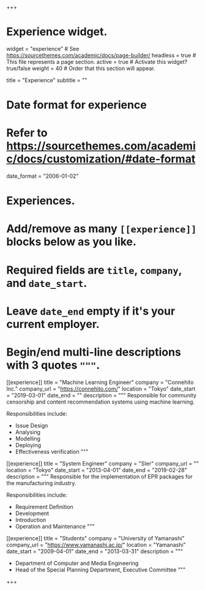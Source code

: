 +++
# Experience widget.
widget = "experience"  # See https://sourcethemes.com/academic/docs/page-builder/
headless = true  # This file represents a page section.
active = true  # Activate this widget? true/false
weight = 40  # Order that this section will appear.

title = "Experience"
subtitle = ""

# Date format for experience
#   Refer to https://sourcethemes.com/academic/docs/customization/#date-format
date_format = "2006-01-02"

# Experiences.
#   Add/remove as many `[[experience]]` blocks below as you like.
#   Required fields are `title`, `company`, and `date_start`.
#   Leave `date_end` empty if it's your current employer.
#   Begin/end multi-line descriptions with 3 quotes `"""`.
[[experience]]
  title = "Machine Learning Engineer"
  company = "Connehito Inc."
  company_url = "https://connehito.com/"
  location = "Tokyo"
  date_start = "2019-03-01"
  date_end = ""
  description = """
  Responsible for community censorship and content recommendation systems using machine learning.

  Responsibilities include:
  * Issue Design
  * Analysing
  * Modelling
  * Deploying
  * Effectiveness verification
  """

[[experience]]
  title = "System Engineer"
  company = "SIer"
  company_url = ""
  location = "Tokyo"
  date_start = "2013-04-01"
  date_end = "2019-02-28"
  description = """
  Responsible for the implementation of EPR packages for the manufacturing industry.

  Responsibilities include:
  * Requirement Definition
  * Development
  * Introduction
  * Operation and Maintenance
  """

[[experience]]
  title = "Students"
  company = "University of Yamanashi"
  company_url = "https://www.yamanashi.ac.jp/"
  location = "Yamanashi"
  date_start = "2009-04-01"
  date_end = "2013-03-31"
  description = """
  * Department of Computer and Media Engineering
  * Head of the Special Planning Department, Executive Committee
  """

+++
